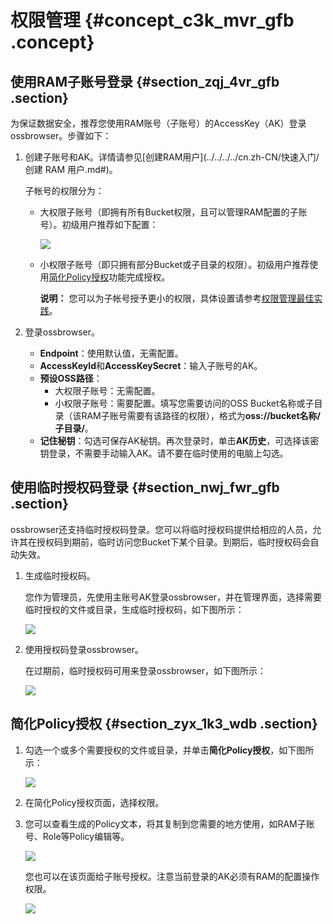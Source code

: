# 权限管理 {#concept_c3k_mvr_gfb .concept}

## 使用RAM子账号登录 {#section_zqj_4vr_gfb .section}

为保证数据安全，推荐您使用RAM账号（子账号）的AccessKey（AK）登录ossbrowser。步骤如下：

1.  创建子账号和AK。详情请参见[创建RAM用户](../../../../cn.zh-CN/快速入门/创建 RAM 用户.md#)。

    子帐号的权限分为：

    -   大权限子账号（即拥有所有Bucket权限，且可以管理RAM配置的子账号）。初级用户推荐如下配置：

        ![](http://static-aliyun-doc.oss-cn-hangzhou.aliyuncs.com/assets/img/4906/15379751256324_zh-CN.png)

    -   小权限子账号（即只拥有部分Bucket或子目录的权限）。初级用户推荐使用[简化Policy授权](#section_zyx_1k3_wdb)功能完成授权。

        **说明：** 您可以为子帐号授予更小的权限，具体设置请参考[权限管理最佳实践](../../../../cn.zh-CN/最佳实践/权限管理/权限管理概述.md#)。

2.  登录ossbrowser。
    -   **Endpoint**：使用默认值，无需配置。
    -   **AccessKeyId**和**AccessKeySecret**：输入子账号的AK。
    -   **预设OSS路径**：
        -   大权限子账号：无需配置。
        -   小权限子账号：需要配置。填写您需要访问的OSS Bucket名称或子目录（该RAM子账号需要有该路径的权限），格式为**oss://bucket名称/子目录/**。
    -   **记住秘钥**：勾选可保存AK秘钥。再次登录时，单击**AK历史**，可选择该密钥登录，不需要手动输入AK。请不要在临时使用的电脑上勾选。

## 使用临时授权码登录 {#section_nwj_fwr_gfb .section}

ossbrowser还支持临时授权码登录。您可以将临时授权码提供给相应的人员，允许其在授权码到期前，临时访问您Bucket下某个目录。到期后，临时授权码会自动失效。

1.  生成临时授权码。

    您作为管理员，先使用主账号AK登录ossbrowser，并在管理界面，选择需要临时授权的文件或目录，生成临时授权码，如下图所示：

    ![](http://static-aliyun-doc.oss-cn-hangzhou.aliyuncs.com/assets/img/4906/15379751256326_zh-CN.png)

2.  使用授权码登录ossbrowser。

    在过期前，临时授权码可用来登录ossbrowser，如下图所示：

    ![](http://static-aliyun-doc.oss-cn-hangzhou.aliyuncs.com/assets/img/4906/15379751256327_zh-CN.png)


## 简化Policy授权 {#section_zyx_1k3_wdb .section}

1.  勾选一个或多个需要授权的文件或目录，并单击**简化Policy授权**，如下图所示：

    ![](http://static-aliyun-doc.oss-cn-hangzhou.aliyuncs.com/assets/img/4906/15379751256328_zh-CN.png)

2.  在简化Policy授权页面，选择权限。
3.  您可以查看生成的Policy文本，将其复制到您需要的地方使用，如RAM子账号、Role等Policy编辑等。

    ![](http://static-aliyun-doc.oss-cn-hangzhou.aliyuncs.com/assets/img/4906/15379751256329_zh-CN.png)

    您也可以在该页面给子账号授权。注意当前登录的AK必须有RAM的配置操作权限。

    ![](http://static-aliyun-doc.oss-cn-hangzhou.aliyuncs.com/assets/img/4906/15379751256330_zh-CN.png)


